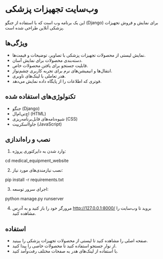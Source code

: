 # وب‌سایت تجهیزات پزشکی

این یک برنامه وب است که با استفاده از جنگو (Django) برای نمایش و فروش تجهیزات پزشکی آنلاین طراحی شده است.

## ویژگی‌ها

- نمایش لیستی از محصولات تجهیزات پزشکی با تصاویر، توضیحات و قیمت‌ها.
- دسته‌بندی محصولات برای نمایش آسان.
- قابلیت جستجو برای یافتن محصولات خاص.
- انتقال‌ها و انیمیشن‌های نرم برای تجربه کاربری چشم‌نواز.
- هدر تعاملی با لینک‌های ناوبری.
- فوتری که اطلاعات را از پایگاه داده نمایش می‌دهد.

## تکنولوژی‌های استفاده شده

- جنگو (Django)
- اچ‌تی‌ام‌ال (HTML)
- شیوه‌نامه‌های قابل‌برنامه‌ریزی (CSS)
- جاوا‌اسکریپت (JavaScript)

## نصب و راه‌اندازی


1. وارد شدن به دایرکتوری پروژه:

cd medical_equipment_website


2. نصب نیازمندی‌های مورد نیاز:

pip install -r requirements.txt


3. اجرای سرور توسعه:

python manage.py runserver


4. مرورگر خود را باز کنید و به آدرس http://127.0.0.1:8000/ بروید تا وب‌سایت را مشاهده کنید.

## استفاده

- صفحه اصلی را مشاهده کنید تا لیستی از محصولات تجهیزات پزشکی را ببینید.
- از نوار جستجو استفاده کنید تا محصولات خاصی را پیدا کنید.
- با استفاده از لینک‌های هدر به صفحات مختلف رفت‌وآمد کنید.


